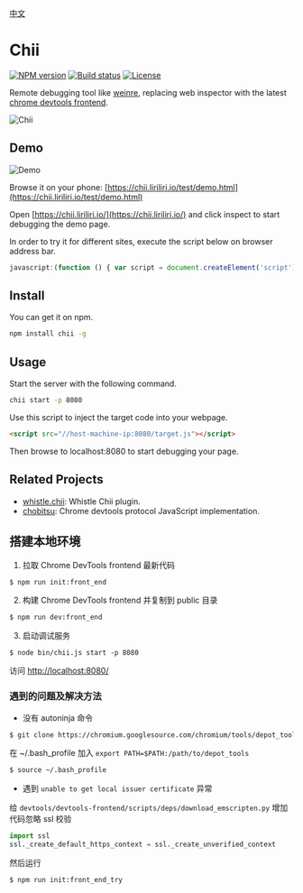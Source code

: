 [中文](README_CN.md)

# Chii

[![NPM version][npm-image]][npm-url]
[![Build status][ci-image]][ci-url]
[![License][license-image]][npm-url]

[npm-image]: https://img.shields.io/npm/v/chii?style=flat-square
[npm-url]: https://npmjs.org/package/chii
[ci-image]: https://img.shields.io/github/workflow/status/liriliri/chii/CI?style=flat-square
[ci-url]: https://github.com/liriliri/chii/actions/workflows/main.yml
[license-image]: https://img.shields.io/npm/l/chii?style=flat-square

Remote debugging tool like [weinre](https://people.apache.org/~pmuellr/weinre/docs/latest/Home.html), replacing web inspector with the latest [chrome devtools frontend](https://github.com/ChromeDevTools/devtools-frontend).

![Chii](https://res.liriliri.io/chii/screenshot.jpg)

## Demo

![Demo](https://res.liriliri.io/chii/qrcode.png)

Browse it on your phone: [https://chii.liriliri.io/test/demo.html](https://chii.liriliri.io/test/demo.html)

Open [https://chii.liriliri.io/](https://chii.liriliri.io/) and click inspect to start debugging the demo page.

In order to try it for different sites, execute the script below on browser address bar.

```javascript
javascript:(function () { var script = document.createElement('script'); script.src="//chii.liriliri.io/target.js"; document.body.appendChild(script); })();
```

## Install

You can get it on npm.

```bash
npm install chii -g
```

## Usage

Start the server with the following command.

```bash
chii start -p 8080
```

Use this script to inject the target code into your webpage.

```html
<script src="//host-machine-ip:8080/target.js"></script>
```

Then browse to localhost:8080 to start debugging your page.

## Related Projects

* [whistle.chii](https://github.com/liriliri/whistle.chii): Whistle Chii plugin.
* [chobitsu](https://github.com/liriliri/chobitsu): Chrome devtools protocol JavaScript implementation.

## 搭建本地环境

1. 拉取 Chrome DevTools frontend 最新代码
```sh
$ npm run init:front_end
```

2. 构建 Chrome DevTools frontend 并复制到 public 目录
```sh
$ npm run dev:front_end
```

3. 启动调试服务
```
$ node bin/chii.js start -p 8080
```
访问 [http://localhost:8080/](http://localhost:8080/)

### 遇到的问题及解决方法

- 没有 autoninja 命令

```sh
$ git clone https://chromium.googlesource.com/chromium/tools/depot_tools.git
```

在 ~/.bash_profile 加入 `export PATH=$PATH:/path/to/depot_tools`
```sh
$ source ~/.bash_profile
```

- 遇到 `unable to get local issuer certificate` 异常

给 `devtools/devtools-frontend/scripts/deps/download_emscripten.py` 增加代码忽略 ssl 校验
```python
import ssl 
ssl._create_default_https_context = ssl._create_unverified_context
```

然后运行

```sh
$ npm run init:front_end_try
```
